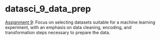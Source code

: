 # datasci_9_data_prep

[Assignment 9](https://github.com/hantswilliams/HHA_507_2023/blob/86d8439cd2409c649a4d9404e5d9488971e194c2/WK9/assignment9.md): Focus on selecting datasets suitable for a machine learning experiment, with an emphasis on data cleaning, encoding, and transformation steps necessary to prepare the data.

